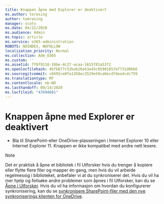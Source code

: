 ```yaml
---
title: Knappen åpne med Explorer er deaktivert
ms.author: toresing
author: tomresing
manager: scotv
ms.date: 04/21/2020
ms.audience: Admin
ms.topic: article
ms.service: o365-administration
ROBOTS: NOINDEX, NOFOLLOW
localization_priority: Normal
ms.collection: Adm_O365
ms.custom: ''
ms.assetid: ff0f9110-10be-4c27-acaa-1615f81a53f2
ms.openlocfilehash: 4bfb877c52bab26eb3e43c95901857ef731d0bb6
ms.sourcegitcommit: c6692ce0fa1358ec3529e59ca0ecdfdea4cdc759
ms.translationtype: MT
ms.contentlocale: nb-NO
ms.lasthandoff: 09/14/2020
ms.locfileid: "47694681"
---
```

# <a name="the-open-with-explorer-button-is-disabled"></a>Knappen åpne med Explorer er deaktivert

- Bla til SharePoint-eller OneDrive-plasseringen i Internet Explorer 10 eller Internet Explorer 11. Knappen er ikke kompatibel med andre nett lesere.
    
> [!NOTE]
> Det er praktisk å åpne et bibliotek i fil Utforsker hvis du trenger å kopiere eller flytte flere filer og mapper én gang, men hvis du vil arbeide regelmessig i biblioteket, anbefaler vi at du synkroniserer det. Hvis du vil ha mer hjelp og feilsøke andre problemer som åpnes i fil Utforsker, kan du se [Åpne i Utforsker](https://go.microsoft.com/fwlink/?linkid=871665). Hvis du vil ha informasjon om hvordan du konfigurerer synkronisering, kan du se [synkronisere SharePoint-filer med den nye synkroniserings klienten for OneDrive](https://go.microsoft.com/fwlink/?linkid=871666). 
  

